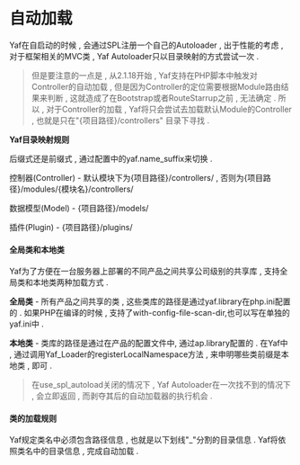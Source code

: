 # 自动加载

Yaf在自启动的时候 , 会通过SPL注册一个自己的Autoloader , 出于性能的考虑 , 对于框架相关的MVC类 , Yaf Autoloader只以目录映射的方式尝试一次 .

> 但是要注意的一点是 , 从2.1.18开始 , Yaf支持在PHP脚本中触发对Controller的自动加载 , 但是因为Controller的定位需要根据Module路由结果来判断 , 这就造成了在Bootstrap或者RouteStarrup之前 , 无法确定 . 所以 , 对于Controller的加载 , Yaf将只会尝试去加载默认Module的Controller , 也就是只在"{项目路径}/controllers" 目录下寻找 .

**Yaf目录映射规则**

后缀式还是前缀式 , 通过配置中的yaf.name\_suffix来切换 .

控制器\(Controller\) - 默认模块下为{项目路径}/controllers/ , 否则为{项目路径}/modules/{模块名}/controllers/

数据模型\(Model\) - {项目路径}/models/

插件\(Plugin\) - {项目路径}/plugins/

#### 全局类和本地类

Yaf为了方便在一台服务器上部署的不同产品之间共享公司级别的共享库 , 支持全局类和本地类两种加载方式 .

**全局类** - 所有产品之间共享的类 , 这些类库的路径是通过yaf.library在php.ini配置的 . 如果PHP在编译的时候 , 支持了with-config-file-scan-dir,也可以写在单独的yaf.ini中 .

**本地类** - 类库的路径是通过在产品的配置文件中, 通过ap.library配置的 . 在Yaf中 , 通过调用Yaf\_Loader的registerLocalNamespace方法 , 来申明哪些类前缀是本地类 , 即可 .

> 在use\_spl\_autoload关闭的情况下 , Yaf Autoloader在一次找不到的情况下 , 会立即返回 , 而剥夺其后的自动加载器的执行机会 .

#### 类的加载规则

Yaf规定类名中必须包含路径信息 , 也就是以下划线"\_"分割的目录信息 . Yaf将依照类名中的目录信息 , 完成自动加载 .

